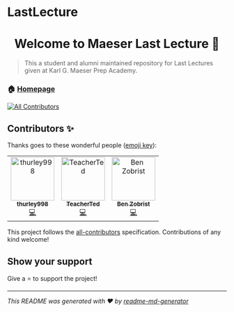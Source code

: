 # LastLecture
<h1 align="center">Welcome to Maeser Last Lecture 👋</h1>
<p>
</p>

> This a student and alumni maintained repository for Last Lectures given at Karl G. Maeser Prep Academy.

### 🏠 [Homepage](maeserlastlectures.com)

[![All Contributors](https://img.shields.io/badge/all_contributors-2-orange.svg?style=flat-square)](#contributors)
## Contributors ✨

Thanks goes to these wonderful people ([emoji key](https://allcontributors.org/docs/en/emoji-key)):

<!-- ALL-CONTRIBUTORS-LIST:START - Do not remove or modify this section -->
<!-- prettier-ignore -->
<table>
  <tr>
    <td align="center"><a href="https://github.com/thurley998"><img src="https://avatars2.githubusercontent.com/u/46353958?v=4" width="100px;" alt="thurley998"/><br /><sub><b>thurley998</b></sub></a><br /><a href="https://github.com/comprowinter/LastLecture/commits?author=thurley998" title="Code">💻</a></td>
    <td align="center"><a href="https://github.com/TeacherTed"><img src="https://avatars1.githubusercontent.com/u/45575751?v=4" width="100px;" alt="TeacherTed"/><br /><sub><b>TeacherTed</b></sub></a><br /><a href="https://github.com/comprowinter/LastLecture/commits?author=TeacherTed" title="Code">💻</a></td>
    <td align="center"><a href="https://github.com/zobiejrz"><img src="https://avatars3.githubusercontent.com/u/12979847?v=4" width="100px;" alt="Ben Zobrist"/><br /><sub><b>Ben Zobrist</b></sub></a><br /><a href="https://github.com/comprowinter/LastLecture/commits?author=zobiejrz" title="Code">💻</a></td>
  </tr>
</table>

<!-- ALL-CONTRIBUTORS-LIST:END -->

This project follows the [all-contributors](https://github.com/all-contributors/all-contributors) specification. Contributions of any kind welcome!

## Show your support

Give a ⭐️ to support the project!

***
_This README was generated with ❤️ by [readme-md-generator](https://github.com/kefranabg/readme-md-generator)_

